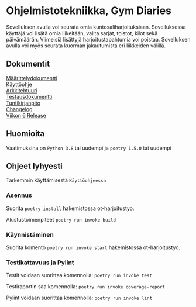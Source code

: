 # Ohjelmistotekniikka, Gym Diaries
Sovelluksen avulla voi seurata omia kuntosaliharjoituksiaan. Sovelluksessa käyttäjä voi lisätä omia liikeitään, valita sarjat, toistot, kilot sekä päivämäärän. Viimeisiä lisättyjä harjoitustapahtumia voi poistaa. Sovelluksen avulla voi myös seurata kuorman jakautumista eri liikkeiden välillä.

## Dokumentit

[Määrittelydokumentti](https://github.com/ollhaa/ot-harjoitustyo/blob/master/dokumentaatio/vaatimusmaarittely.md) \
[Käyttöohje](https://github.com/ollhaa/ot-harjoitustyo/blob/master/dokumentaatio/K%C3%A4ytt%C3%B6ohje.md) \
[Arkkitehtuuri](https://github.com/ollhaa/ot-harjoitustyo/blob/master/dokumentaatio/arkkitehtuuri.md) \
[Testausdokumentti](https://github.com/ollhaa/ot-harjoitustyo/blob/master/dokumentaatio/testaus.md) \
[Tuntikirjanpito](https://github.com/ollhaa/ot-harjoitustyo/blob/master/dokumentaatio/tuntikirjanpito.md) \
[Changelog](https://github.com/ollhaa/ot-harjoitustyo/blob/master/dokumentaatio/changelog.md) \
[Viikon 6 Release](https://github.com/ollhaa/ot-harjoitustyo/releases/tag/viikko6)

## Huomioita

Vaatimuksina on `Python 3.8` tai uudempi ja `poetry 1.5.0` tai uudempi

## Ohjeet lyhyesti

Tarkemmin käyttämisestä `Käyttöohjeessa`

### Asennus

Suorita `poetry install` hakemistossa ot-harjoitustyo.

Alustustoimenpiteet `poetry run invoke build`

### Käynnistäminen

Suorita komento `poetry run invoke start` hakemistossa ot-harjoitustyo.

### Testikattavuus ja Pylint

Testit voidaan suorittaa komennolla:
`poetry run invoke test`

Testiraportin saa komennolla:
`poetry run invoke coverage-report`

Pylint voidaan suorittaa komennolla:
`poetry run invoke lint`

